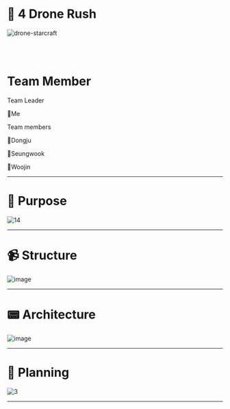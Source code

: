 # 🚀 4 Drone Rush  

![drone-starcraft](https://user-images.githubusercontent.com/37481441/213846936-0ee97675-2175-49bf-a475-fd921009406b.gif)

<br>

</br>

# Team Member 

Team Leader

🐉Me

Team members

🦎Dongju

🐢Seungwook

🐍Woojin
_____________________________________________________________________________

# 🎉 Purpose 

 ![14](https://user-images.githubusercontent.com/37481441/213847697-44844f89-7808-4577-979c-d2dfbfbbb892.PNG)

_____________________________________________________________________________


# 📹 Structure

 ![image](https://user-images.githubusercontent.com/37481441/215114564-c39eb84f-5ad1-4503-8b51-05d5c9c53214.png) 
 
 
 
 ___________________________________________________________________________


# 📟 Architecture

![image](https://user-images.githubusercontent.com/37481441/215115566-dec4cc1e-3023-4554-a0b2-6043727438b1.png)

_____________________________________________________________________________


# 🎥 Planning 


![3](https://user-images.githubusercontent.com/37481441/213847176-a5591805-217d-4c4c-8a38-e2a911c06399.PNG)


_____________________________________________________________________________

 
